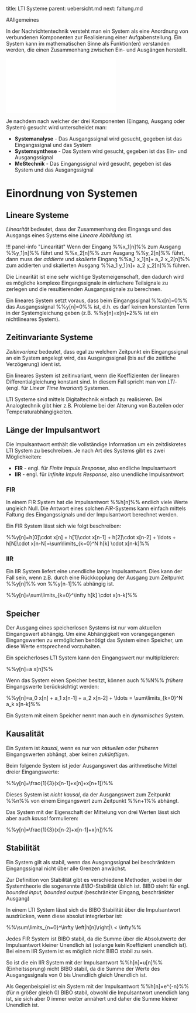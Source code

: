 title: LTI Systeme
parent: uebersicht.md
next: faltung.md

#Allgemeines

In der Nachrichtentechnik versteht man ein System als eine Anordnung von verbundenen Komponenten zur Realisierung einer
Aufgabenstellung. Ein System kann im mathematischen Sinne als Funktion(en) verstanden werden, die einen Zusammenhang
zwischen Ein- und Ausgängen herstellt.

![Systeme](system.svg.tex)

Je nachdem nach welcher der drei Komponenten (Eingang, Ausgang oder System) gesucht wird unterscheidet man:

* **Systemanalyse** - Das Ausgangssignal wird gesucht, gegeben ist das Eingangssignal und das System
* **Systemsynthese** - Das System wird gesucht, gegeben ist das Ein- und Ausgangssignal
* **Meßtechnik** - Das Eingangssignal wird gesucht, gegeben ist das System und das Ausgangssignal

# Einordnung von Systemen
## Lineare Systeme
*Linearität* bedeutet, dass der Zusammenhang des Eingangs und des Ausgangs eines Systems eine *Lineare Abbildung* ist.

!!! panel-info "Linearität"
    Wenn der Eingang %%x_1[n]%% zum Ausgang %%y_1[n]%% führt und %%x_2[n]%% zum Ausgang %%y_2[n]%% führt, dann muss der
    *addierte* und *skalierte* Eingang %%a_1 x_1[n]+ a_2 x_2[n]%% zum addierten und skalierten Ausgang
    %%a_1 y_1[n]+ a_2 y_2[n]%% führen.

Die Linearität ist eine sehr wichtige Systemeigenschaft, den dadurch wird es mögliche komplexe Eingangssignale in
einfachere Teilsignale zu zerlegen und die resultierenden Ausgangssignale zu berechnen.

Ein lineares System setzt voraus, dass beim Eingangssignal %%x[n]=0%% das Ausgangssignal %%y[n]=0%% ist, d.h. es darf
keinen konstanten Term in der Systemgleichung geben (z.B. %%y[n]=x[n]+2%% ist ein nichtlineares System).

## Zeitinvariante Systeme
*Zeitinvarianz* bedeutet, dass egal zu welchem Zeitpunkt ein Eingangssignal an ein System angelegt wird, das
Ausgangssignal (bis auf die zeitliche Verzögerung) ident ist.

Ein lineares System ist zeitinvariant, wenn die Koeffizienten der linearen Differentialgleichung konstant sind. In diesem
Fall spricht man von *LTI*- (engl. für *Linear Time Invariant*) Systemen.

LTI Systeme sind mittels Digitaltechnik einfach zu realisieren. Bei Analogtechnik gibt hier z.B. Probleme bei der
Alterung von Bauteilen oder Temperaturabhängigkeiten.

## Länge der Impulsantwort
Die Impulsantwort enthält die vollständige Information um ein zeitdiskretes LTI System zu beschreiben. Je nach Art
des Systems gibt es zwei Möglichkeiten:

* **FIR** - engl. für *Finite Impuls Response*, also endliche Impulsantwort
* **IIR** - engl. für *Infinite Impuls Response*, also unendliche Impulsantwort

### FIR
In einem FIR System hat die Impulsantwort %%h[n]%% endlich viele Werte ungleich Null. Die Antwort
eines solchen *FIR*-Systems kann einfach mittels Faltung des Eingangssignals und der Impulsantwort berechnet werden.

Ein FIR System lässt sich wie folgt beschreiben:

%%y[n]=h[0]\cdot x[n] + h[1]\cdot x[n-1] + h[2]\cdot x[n-2] + \ldots + h[N]\cdot x[n-N]=\sum\limits_{k=0}^N h[k] \cdot x[n-k]%%

### IIR
Ein IIR System liefert eine unendliche lange Impulsantwort. Dies kann der Fall sein, wenn z.B. durch eine Rückkopplung
der Ausgang zum Zeitpunkt %%y[n]%% von %%y[n-1]%% abhängig ist.

%%y[n]=\sum\limits_{k=0}^\infty h[k] \cdot x[n-k]%%

## Speicher
Der Ausgang eines speicherlosen Systems ist nur vom aktuellen Eingangswert abhängig. Um eine Abhängigkeit von
vorangegangenen Eingangswerten zu ermöglichen benötigt das System einen Speicher, um diese Werte entsprechend
vorzuhalten.

Ein speicherloses LTI System kann den Eingangswert nur multiplizieren:

%%y[n]=a x[n]%%

Wenn das System einen Speicher besitzt, können auch %%N%% *frühere* Eingangswerte berücksichtigt werden:

%%y[n]=a_0 x[n] + a_1 x[n-1] + a_2 x[n-2] + \ldots = \sum\limits_{k=0}^N a_k x[n-k]%%

Ein System mit einem Speicher nennt man auch ein *dynamisches* System.

## Kausalität
Ein System ist *kausal*, wenn es nur von *aktuellen* oder *früheren* Eingangswerten abhängt, aber keinen *zukünftigen*.

Beim folgende System ist jeder Ausgangswert das arithmetische Mittel dreier Eingangswerte:

%%y[n]=\frac{1}{3}(x[n-1]+x[n]+x[n+1])%%

Dieses System ist *nicht kausal*, da der Ausgangswert zum Zeitpunkt %%n%% von einem Eingangswert zum Zeitpunkt %%n+1%%
abhängt.

Das System mit der Eigenschaft der Mittelung von drei Werten lässt sich aber auch *kausal* formulieren:

%%y[n]=\frac{1}{3}(x[n-2]+x[n-1]+x[n])%%

## Stabilität
Ein System gilt als stabil, wenn das Ausgangssignal bei beschränktem Eingangssignal nicht über alle Grenzen anwächst.

Zur Definition von Stabilität gibt es verschiedene Methoden, wobei in der Systemtheorie die sogenannte *BIBO*-Stabilität
üblich ist. BIBO steht für engl. *bounded input, bounded output* (beschränkter Eingang, beschränkter Ausgang)

In einem LTI System lässt sich die BIBO Stabilität über die Impulsantwort ausdrücken, wenn diese absolut integrierbar
ist:

%%\sum\limits_{n=0}^\infty \left|h[n]\right|\ < \infty%%

Jedes FIR System ist BIBO stabil, da die Summe über die Absolutwerte der Impulsantwort kleiner Unendlich ist (solange
kein Koeffizient unendlich ist). Bei einem IIR System ist es möglich nicht BIBO stabil zu sein.

So ist die ein IIR System mit der Impulsantwort %%h[n]=u[n]%% (Einheitssprung) nicht BIBO stabil, da die Summe der Werte des
Ausgangssignals von 0 bis Unendlich gleich Unendlich ist.

Als Gegenbeispiel ist ein System mit der Impulsantwort %%h[n]=e^{-n}%% (für n größer gleich 0) BIBO stabil, obwohl
die Impulsantwort unendlich lang ist, sie sich aber 0 immer weiter annähert und daher die Summe kleiner Unendlich ist.
